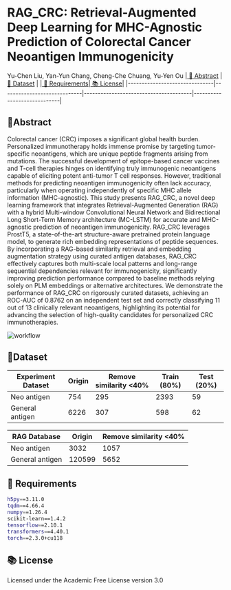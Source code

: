 # RAG_CRC: Retrieval-Augmented Deep Learning for MHC-Agnostic Prediction of Colorectal Cancer Neoantigen Immunogenicity
Yu-Chen Liu,  Yan-Yun Chang, Cheng-Che Chuang, Yu-Yen Ou
|[ 🎇&nbsp;Abstract](#abstract) |[📃&nbsp;Dataset](#Dataset) | |[ 💾&nbsp;Requirements](#requirement)|[ 📚&nbsp;License](#License)|
|-------------------------------|-----------------------------|---------------------------------------|-----------------------------|

## 🎇Abstract <a name="abstract"></a>
Colorectal cancer (CRC) imposes a significant global health burden. Personalized immunotherapy holds immense promise by targeting tumor-specific neoantigens, which are unique peptide fragments arising from mutations. The successful development of epitope-based cancer vaccines and T-cell therapies hinges on identifying truly immunogenic neoantigens capable of eliciting potent anti-tumor T cell responses. However, traditional methods for predicting neoantigen immunogenicity often lack accuracy, particularly when operating independently of specific MHC allele information (MHC-agnostic). This study presents RAG_CRC, a novel deep learning framework that integrates Retrieval-Augmented Generation (RAG) with a hybrid Multi-window Convolutional Neural Network and Bidirectional Long Short-Term Memory architecture (MC-LSTM) for accurate and MHC-agnostic prediction of neoantigen immunogenicity. RAG_CRC leverages ProstT5, a state-of-the-art structure-aware pretrained protein language model, to generate rich embedding representations of peptide sequences. By incorporating a RAG-based similarity retrieval and embedding augmentation strategy using curated antigen databases, RAG_CRC effectively captures both multi-scale local patterns and long-range sequential dependencies relevant for immunogenicity, significantly improving prediction performance compared to baseline methods relying solely on PLM embeddings or alternative architectures. We demonstrate the performance of RAG_CRC on rigorously curated datasets, achieving an ROC-AUC of 0.8762 on an independent test set and correctly classifying 11 out of 13 clinically relevant neoantigens, highlighting its potential for advancing the selection of high-quality candidates for personalized CRC immunotherapies.
<br>

![workflow]()

## 📃Dataset <a name="Dataset"></a>

| Experiment Dataset | Origin           | Remove similarity <40% |  Train (80%)    | Test (20%)    |
|--------------------|------------------|------------------------|-----------------|---------------|
| Neo antigen        | 754              | 295                    | 2393            | 59            |
| General antigen    | 6226             | 307                    | 598             | 62            |

| RAG Database       | Origin           | Remove similarity <40%|
|--------------------|------------------|-----------------------|
| Neo antigen        | 3032             | 1057                  |
| General antigen    | 120599           | 5652                  |


## 💾&nbsp;Requirements <a name="requirement"></a>
```bash
h5py==3.11.0
tqdm==4.66.4
numpy==1.26.4
scikit-learn==1.4.2
tensorflow==2.10.1
transformers==4.40.1
torch==2.3.0+cu118
```

## 📚&nbsp;License <a name="License"></a>
Licensed under the Academic Free License version 3.0
